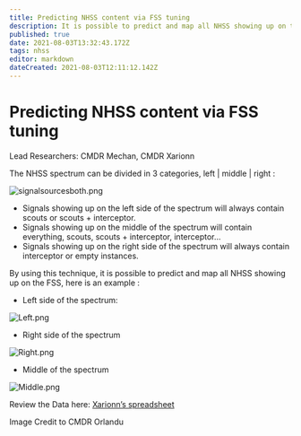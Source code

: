 ```yaml
---
title: Predicting NHSS content via FSS tuning
description: It is possible to predict and map all NHSS showing up on the FSS
published: true
date: 2021-08-03T13:32:43.172Z
tags: nhss
editor: markdown
dateCreated: 2021-08-03T12:11:12.142Z
---
```


# Predicting NHSS content via FSS tuning

Lead Researchers: CMDR Mechan, CMDR Xarionn

The NHSS spectrum can be divided in 3 categories, left | middle | right :

![signalsourcesboth.png](/signalsourcesboth.png)

- Signals showing up on the left side of the spectrum will always contain scouts or scouts + interceptor.
- Signals showing up on the middle of the spectrum will contain everything, scouts, scouts + interceptor, interceptor…
- Signals showing up on the right side of the spectrum will always contain interceptor or empty instances.

By using this technique, it is possible to predict and map all NHSS showing up on the FSS, here is an example :

- Left side of the spectrum:

![Left.png](https://media.discordapp.net/attachments/854844543823642674/872095282656071690/Left.jpg?width=1290&height=726)

- Right side of the spectrum

![Right.png](https://media.discordapp.net/attachments/854844543823642674/872095289354367066/Right.jpg?width=1290&height=726)

- Middle of the spectrum

![Middle.png](https://media.discordapp.net/attachments/854844543823642674/872095297478725712/Middle.jpg?width=1290&height=726)

Review the Data here: [Xarionn’s spreadsheet](https://docs.google.com/spreadsheets/d/14Ik0S1fV8FHJR5iJQpiSbJ1t_yntRJVBB6axeL3XErk/edit#gid=0)

Image Credit to CMDR Orlandu